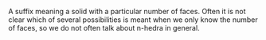 A suffix meaning a solid with a particular number of faces. Often it is
not clear which of several possibilities is meant when we only know the
number of faces, so we do not often talk about n-hedra in general.
